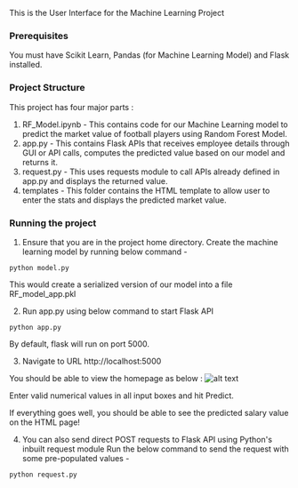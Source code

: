 This is the User Interface for the Machine Learning Project

### Prerequisites
You must have Scikit Learn, Pandas (for Machine Learning Model) and Flask installed.

### Project Structure
This project has four major parts :
1. RF_Model.ipynb - This contains code for our Machine Learning model to predict the market value of football players using Random Forest Model.
2. app.py - This contains Flask APIs that receives employee details through GUI or API calls, computes the predicted value based on our model and returns it.
3. request.py - This uses requests module to call APIs already defined in app.py and displays the returned value.
4. templates - This folder contains the HTML template to allow user to enter the stats and displays the predicted market value.

### Running the project
1. Ensure that you are in the project home directory. Create the machine learning model by running below command -
```
python model.py
```
This would create a serialized version of our model into a file RF_model_app.pkl

2. Run app.py using below command to start Flask API
```
python app.py
```
By default, flask will run on port 5000.

3. Navigate to URL http://localhost:5000

You should be able to view the homepage as below :
![alt text](http://www.thepythonblog.com/wp-content/uploads/2019/02/Homepage.png)

Enter valid numerical values in all input boxes and hit Predict.

If everything goes well, you should  be able to see the predicted salary value on the HTML page!

4. You can also send direct POST requests to Flask API using Python's inbuilt request module
Run the below command to send the request with some pre-populated values -
```
python request.py
```
